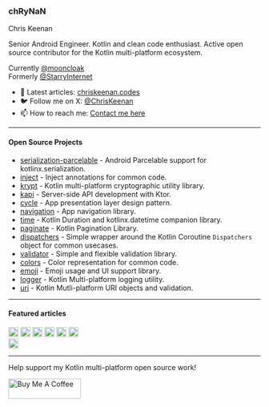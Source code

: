 ### chRyNaN
Chris Keenan <br/>

Senior Android Engineer. Kotlin and clean code enthusiast. Active open source contributor for the Kotlin multi-platform ecosystem.

Currently [@mooncloak](https://github.com/mooncloak) <br/>
Formerly [@StarryInternet](https://github.com/StarryInternet) <br/>

* 📰 Latest articles: [chriskeenan.codes](https://chrynan.codes)
* 🐦 Follow me on X: [@ChrisKeenan](https://twitter.com/ChrisKeenan)
* 📫 How to reach me: [Contact me here](https://chrynan.codes/contact/)

---

#### Open Source Projects

* [serialization-parcelable](https://github.com/chRyNaN/serialization-parcelable) - Android Parcelable support for kotlinx.serialization.
* [inject](https://github.com/chRyNaN/inject) - Inject annotations for common code.
* [krypt](https://github.com/chRyNaN/krypt) - Kotlin multi-platform cryptographic utility library.
* [kapi](https://github.com/chRyNaN/krypt) - Server-side API development with Ktor.
* [cycle](https://github.com/chRyNaN/cycle) - App presentation layer design pattern.
* [navigation](https://github.com/chRyNaN/navigation) - App navigation library.
* [time](https://github.com/chRyNaN/time) - Kotlin Duration and kotlinx.datetime companion library.
* [paginate](https://github.com/chRyNaN/paginate) - Kotlin Pagination Library.
* [dispatchers](https://github.com/chRyNaN/dispatchers) - Simple wrapper around the Kotlin Coroutine `Dispatchers` object for common usecases.
* [validator](https://github.com/chRyNaN/validator) - Simple and flexible validation library.
* [colors](https://github.com/chRyNaN/colors) - Color representation for common code.
* [emoji](https://github.com/chRyNaN/emoji) - Emoji usage and UI support library.
* [logger](https://github.com/chRyNaN/logger) - Kotlin Multi-platform logging utility.
* [uri](https://github.com/chRyNaN/uri) - Kotlin Mutli-platform URI objects and validation.

---

#### Featured articles

<a title="Android Weekly Issue 567" href="https://androidweekly.net/issues/issue-567"><img alt="Badge" height="20px" src="https://androidweekly.net/issues/issue-567/badge"></img></a>
<a title="Android Weekly Issue 450" href="https://androidweekly.net/issues/issue-450"><img alt="Badge" src="https://androidweekly.net/issues/issue-450/badge" height="20px"></img></a>
<a title="Android Weekly Issue 431" href="https://androidweekly.net/issues/issue-431"><img alt="Badge" src="https://androidweekly.net/issues/issue-431/badge" height="20px"></img></a>
<a title="Android Weekly Issue 401" href="https://androidweekly.net/issues/issue-401"><img alt="Badge" src="https://androidweekly.net/issues/issue-401/badge" height="20px"></img></a>
<a title="Android Weekly Issue 398" href="https://androidweekly.net/issues/issue-398"><img alt="Badge" src="https://androidweekly.net/issues/issue-398/badge" height="20px"></img></a>
<a title="Android Weekly Issue 396" href="https://androidweekly.net/issues/issue-396"><img alt="Badge" src="https://androidweekly.net/issues/issue-396/badge" height="20px"></img></a> <br/>
<a title="Kotlin Weekly Issue 182" href="https://mailchi.mp/kotlinweekly/kotlin-weekly-182"><img alt="Kotlin Weekly Issue #182" src="https://img.shields.io/badge/Featured%20in%20kotlinweekly.net-Issue%20%23182-blueviolet" height="20px"></img></a>

---

Help support my Kotlin multi-platform open source work!

<a href="https://www.buymeacoffee.com/chrynan" target="_blank"><img src="https://cdn.buymeacoffee.com/buttons/v2/default-blue.png" alt="Buy Me A Coffee" style="height: 40px !important;width: 145px !important;"></img></a>
